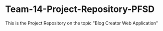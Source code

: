 # Team-14-Project-Repository-PFSD
This is the Project Repository on the topic "Blog Creator Web Application"
